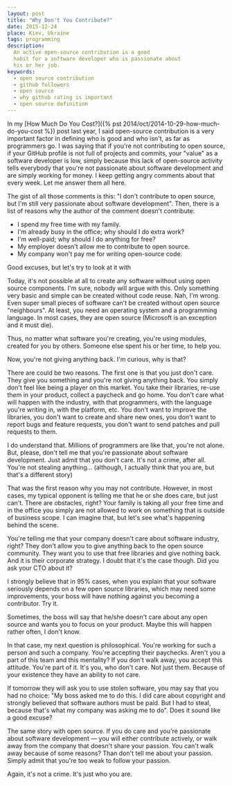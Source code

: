 ```yaml
---
layout: post
title: "Why Don't You Contribute?"
date: 2015-12-24
place: Kiev, Ukraine
tags: programming
description:
  An active open-source contribution is a good
  habit for a software developer who is passionate about
  his or her job.
keywords:
  - open source contribution
  - github followers
  - open source
  - why github rating is important
  - open source definition
---
```


In my [How Much Do You Cost?]({% pst 2014/oct/2014-10-29-how-much-do-you-cost %})
post last year, I said open-source contribution is a very
important factor in defining who is good and who isn't, as far as programmers go.
I was saying that if you're not contributing to open source, if your
GitHub profile is not full of projects and commits, your "value" as a
software developer is low, simply because this lack of open-source
activity tells everybody that you're not passionate about software
development and are simply working for money. I keep getting angry comments
about that every week. Let me answer them all here.

<!--more-->

The gist of all those comments is this: "I don't contribute to open source,
but I'm still very passionate about software development". Then, there is
a list of reasons why the author of the comment doesn't contribute:

  * I spend my free time with my family.
  * I'm already busy in the office; why should I do extra work?
  * I'm well-paid; why should I do anything for free?
  * My employer doesn't allow me to contribute to open source.
  * My company won't pay me for writing open-source code.

Good excuses, but let's try to look at it with

Today, it's not possible at all to create any software without using
open source components. I'm sure, nobody will argue with this. Only something
very basic and simple can be created without code reuse. Nah, I'm wrong. Even
super small pieces of software can't be created without open source
"neighbours". At least, you need an operating system and a programming language.
In most cases, they are open source (Microsoft is an exception and it must die).

Thus, no matter what software you're creating, you're using modules,
created for you by others. Someone else spent his or her time, to help you.

Now, you're not giving anything back. I'm curious, why is that?

There are could be two reasons. The first one is that you just don't care.
They give you something and you're not giving anything back. You simply
don't feel like being a player on this market. You take their libraries,
re-use them in your product, collect a paycheck and go home. You don't care
what will happen with the industry, with that programmers, with the language
you're writing in, with the platform, etc. You don't want to improve the
libraries, you don't want to create and share new ones, you don't want to
report bugs and feature requests, you don't want to send patches and pull
requests to them.

I do understand that. Millions of programmers are like that, you're not alone.
But, please, don't tell me that you're passionate about software development.
Just admit that you don't care. It's not a crime, after all. You're not stealing
anything... (although, I actually think that you are, but that's a different story)

That was the first reason why you may not contribute.
However, in most cases, my typical opponent is telling me that he or she does care,
but just can't. There are obstacles, right? Your family is taking
all your free time and in the office you simply are not allowed to
work on something that is outside of business scope. I can imagine that,
but let's see what's happening behind the scene.

You're telling me that your company doesn't care about software industry,
right? They don't allow you to give anything back to the open source community.
They want you to use that free libraries and give nothing back. And it is their
corporate strategy. I doubt that it's the case though.
Did you ask your CTO about it?

I strongly believe that in 95% cases, when you explain that your software
seriously depends on a few open source libraries, which may need some
improvements, your boss will have nothing against you becoming a contributor.
Try it.

Sometimes, the boss will say that he/she doesn't care about any open source
and wants you to focus on your product. Maybe this will happen rather often,
I don't know.

In that case, my next question is philosophical. You're working for such a person and
such a company. You're accepting their paychecks. Aren't you a part
of this team and this mentality? If you don't walk away, you accept this
attitude. You're part of it. It's you, who don't care. Not just them.
Because of your existence they have an ability to not care.

If tomorrow they will ask you to use stolen software, you may say
that you had no choice: "My boss asked me to do this. I did care about
copyright and strongly believed that software authors must be paid. But
I had to steal, because that's what my company was asking me to do".
Does it sound like a good excuse?

The same story with open source. If you do care and you're passionate
about software development &mdash; you will either contribute actively,
or walk away from the company that doesn't share your passion. You can't
walk away because of some reasons? Than don't tell me about your passion.
Simply admit that you're too weak to follow your passion.

Again, it's not a crime. It's just who you are.
